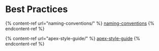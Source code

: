 # Best Practices

{% content-ref url="naming-conventions/" %}
[naming-conventions](naming-conventions/)
{% endcontent-ref %}

{% content-ref url="apex-style-guide/" %}
[apex-style-guide](apex-style-guide/)
{% endcontent-ref %}
